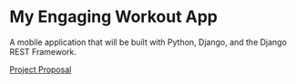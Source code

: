 # My Engaging Workout App
A mobile application that will be built with Python, Django, and the Django REST Framework.

[Project Proposal](proposal.md)
